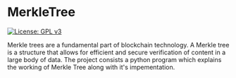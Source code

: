 # MerkleTree
[![License: GPL v3](https://img.shields.io/badge/License-GPL%20v3-blue.svg)](https://www.gnu.org/licenses/gpl-3.0)

Merkle trees are a fundamental part of blockchain technology. A Merkle tree is a structure that allows for efficient and secure verification of content in a large body of data. The project consists a python program which explains the working of Merkle Tree along with it's impementation.


